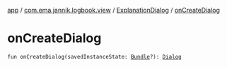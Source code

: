 [app](../../index.md) / [com.ema.jannik.logbook.view](../index.md) / [ExplanationDialog](index.md) / [onCreateDialog](./on-create-dialog.md)

# onCreateDialog

`fun onCreateDialog(savedInstanceState: `[`Bundle`](https://developer.android.com/reference/android/os/Bundle.html)`?): `[`Dialog`](https://developer.android.com/reference/android/app/Dialog.html)